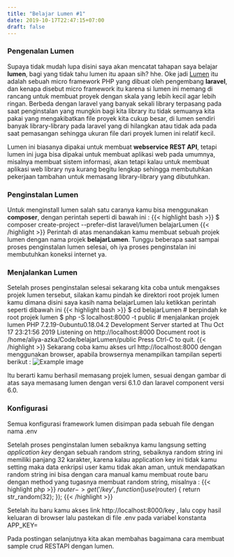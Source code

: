 ```yaml
---
title: "Belajar Lumen #1"
date: 2019-10-17T22:47:15+07:00
draft: false
---
```


### Pengenalan Lumen
Supaya tidak mudah lupa disini saya akan mencatat tahapan saya belajar **lumen**, bagi yang tidak tahu lumen itu apaan sih? hhe. Oke jadi [Lumen](https://lumen.laravel.com/) itu adalah sebuah micro framework PHP yang dibuat oleh pengembang **laravel**, dan kenapa disebut micro framework itu karena si lumen ini memang di rancang untuk membuat proyek dengan skala yang lebih kecil agar lebih ringan. Berbeda dengan laravel yang banyak sekali library terpasang pada saat penginstalan yang mungkin bagi kita library itu tidak semuanya kita pakai yang mengakibatkan file proyek kita cukup besar, di lumen sendiri banyak library-library pada laravel yang di hilangkan atau tidak ada pada saat pemasangan sehingga ukuran file dari proyek lumen ini relatif kecil.  

Lumen ini biasanya dipakai untuk membuat **webservice REST API**, tetapi lumen ini juga bisa dipakai untuk membuat aplikasi web pada umumnya, misalnya membuat sistem informasi, akan tetapi kalau untuk membuat aplikasi web library nya kurang begitu lengkap sehingga membutuhkan pekerjaan tambahan untuk memasang library-library yang dibutuhkan.  

### Penginstalan Lumen
Untuk menginstall lumen salah satu caranya kamu bisa menggunakan **composer**, dengan perintah seperti di bawah ini :
{{< highlight bash >}}
$ composer create-project --prefer-dist laravel/lumen belajarLumen
{{< /highlight >}}
Perintah di atas menandakan kamu membuat sebuah projek lumen dengan nama projek **belajarLumen**. Tunggu beberapa saat sampai proses penginstalan lumen selesai, oh iya proses penginstalan ini membutuhkan koneksi internet ya.

### Menjalankan Lumen
Setelah proses penginstalan selesai sekarang kita coba untuk mengakses projek lumen tersebut, silakan kamu pindah ke direktori root projek lumen kamu dimana disini saya kasih nama belajarLumen lalu ketikkan perintah seperti dibawah ini
{{< highlight bash >}}
$ cd belajarLumen   # berpindah ke root projek lumen
$ php -S localhost:8000 -t public   # menjalankan projek lumen
PHP 7.2.19-0ubuntu0.18.04.2 Development Server started at Thu Oct 17 23:21:56 2019
Listening on http://localhost:8000
Document root is /home/aliya-azka/Code/belajarLumen/public
Press Ctrl-C to quit.
{{< /highlight >}}
Sekarang coba kamu akses url  http://localhost:8000 dengan menggunakan browser, apabila browsernya menampilkan tampilan seperti berikut :
![Example image](/img/belajar-lumen/show.png)   

Itu berarti kamu berhasil memasang projek lumen, sesuai dengan gambar di atas saya memasang lumen dengan versi 6.1.0 dan laravel component versi 6.0.  

### Konfigurasi
Semua konfigurasi framework lumen disimpan pada sebuah file dengan nama .env  

Setelah proses penginstalan lumen sebaiknya kamu langsung setting *application key* dengan sebuah random string, sebaiknya random string ini memiliki panjang 32 karakter, karena kalau application key ini tidak kamu setting maka data enkripsi user kamu tidak akan aman, untuk mendapatkan random string ini bisa dengan cara manual kamu membuat route baru dengan method yang tugasnya membuat random string, misalnya :
{{< highlight php >}}
$router->get('/key', function () use ($router) {
    return str_random(32);
});
{{< /highlight >}}

Setelah itu baru kamu akses link http://localhost:8000/key , lalu copy hasil keluaran di browser lalu pastekan di file .env pada variabel konstanta APP_KEY= 

Pada postingan selanjutnya kita akan membahas bagaimana cara membuat sample crud RESTAPI dengan lumen.


